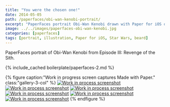 ```yaml
---
title: "You were the chosen one!"
date: 2014-05-05
path: /paperfaces/obi-wan-kenobi-portrait/
excerpt: "PaperFaces portrait Obi-Wan Kenobi drawn with Paper for iOS on an iPad."
image: ../../images/paperfaces-obi-wan-kenobi.jpg
categories: [paperfaces]
tags: [portrait, illustration, Paper for iOS, Star Wars, beard]
---
```


PaperFaces portrait of Obi-Wan Kenobi from Episode III: Revenge of the Sith.

{% include_cached boilerplate/paperfaces-2.md %}

{% figure caption:"Work in progress screen captures Made with Paper." class:"gallery-3-col" %}
[![Work in process screenshot](../../images/paperfaces-obi-wan-kenobi-process-1-600.jpg)](../../images/paperfaces-obi-wan-kenobi-process-1-lg.jpg) [![Work in process screenshot](../../images/paperfaces-obi-wan-kenobi-process-2-600.jpg)](../../images/paperfaces-obi-wan-kenobi-process-2-lg.jpg) [![Work in process screenshot](../../images/paperfaces-obi-wan-kenobi-process-3-600.jpg)](../../images/paperfaces-obi-wan-kenobi-process-3-lg.jpg) [![Work in process screenshot](../../images/paperfaces-obi-wan-kenobi-process-4-600.jpg)](../../images/paperfaces-obi-wan-kenobi-process-4-lg.jpg) [![Work in process screenshot](../../images/paperfaces-obi-wan-kenobi-process-5-600.jpg)](../../images/paperfaces-obi-wan-kenobi-process-5-lg.jpg) [![Work in process screenshot](../../images/paperfaces-obi-wan-kenobi-process-6-600.jpg)](../../images/paperfaces-obi-wan-kenobi-process-6-lg.jpg)
{% endfigure %}

